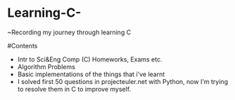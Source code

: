 # Learning-C-

~Recording my journey through learning C

#Contents 

* Intr to Sci&Eng Comp (C) Homeworks, Exams etc.
* Algorithm Problems 
* Basic implementations of the things that i've learnt
* I solved first 50 questions in projecteuler.net with Python, now I'm trying to resolve them in C to improve myself.

